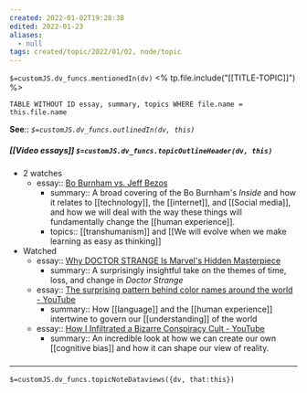 ```yaml
---
created: 2022-01-02T19:28:38 
edited: 2022-01-23
aliases:
  - null
tags: created/topic/2022/01/02, node/topic
---
```

`$=customJS.dv_funcs.mentionedIn(dv)`
<% tp.file.include("[[TITLE-TOPIC]]") %>


```dataview
TABLE WITHOUT ID essay, summary, topics WHERE file.name = this.file.name
```

**See**::
*`$=customJS.dv_funcs.outlinedIn(dv, this)`*

##### [[Video essays]] `$=customJS.dv_funcs.topicOutlineHeader(dv, this)`

- 2 watches
	- essay:: [Bo Burnham vs. Jeff Bezos](https://www.youtube.com/watch?v=UvYcunuF3Eo) 
		- summary:: A broad covering of the Bo Burnham's *Inside* and how it relates to [[technology]], the [[internet]], and [[Social media]], and how we will deal with the way these things will fundamentally change the [[human experience]].
		- topics:: [[transhumanism]] and [[We will evolve when we make learning as easy as thinking]]
- Watched
	- essay:: [Why DOCTOR STRANGE Is Marvel's Hidden Masterpiece](https://www.youtube.com/watch?v=_LFbSz35oRY) 
		- summary:: A surprisingly insightful take on the themes of time, loss, and change in *Doctor Strange*
	- essay:: [The surprising pattern behind color names around the world - YouTube](https://www.youtube.com/watch?v=gMqZR3pqMjg)
		- summary:: How [[language]] and the [[human experience]] intertwine to govern our [[understanding]] of the world
	- essay:: [How I Infiltrated a Bizarre Conspiracy Cult - YouTube](https://www.youtube.com/watch?v=EYvnKc908Fw)
		- summary:: An incredible look at how we can create our own [[cognitive bias]] and how it can shape our view of reality. 



### <hr class="dataviews"/>

`$=customJS.dv_funcs.topicNoteDataviews({dv, that:this})`
